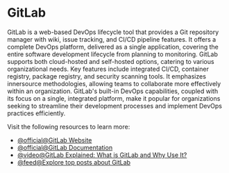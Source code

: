 # GitLab

GitLab is a web-based DevOps lifecycle tool that provides a Git repository manager with wiki, issue tracking, and CI/CD pipeline features. It offers a complete DevOps platform, delivered as a single application, covering the entire software development lifecycle from planning to monitoring. GitLab supports both cloud-hosted and self-hosted options, catering to various organizational needs. Key features include integrated CI/CD, container registry, package registry, and security scanning tools. It emphasizes innersource methodologies, allowing teams to collaborate more effectively within an organization. GitLab's built-in DevOps capabilities, coupled with its focus on a single, integrated platform, make it popular for organizations seeking to streamline their development processes and implement DevOps practices efficiently.

Visit the following resources to learn more:

- [@official@GitLab Website](https://gitlab.com/)
- [@official@GitLab Documentation](https://docs.gitlab.com/)
- [@video@GitLab Explained: What is GitLab and Why Use It?](https://www.youtube.com/watch?v=bnF7f1zGpo4)
- [@feed@Explore top posts about GitLab](https://app.daily.dev/tags/gitlab?ref=roadmapsh)
